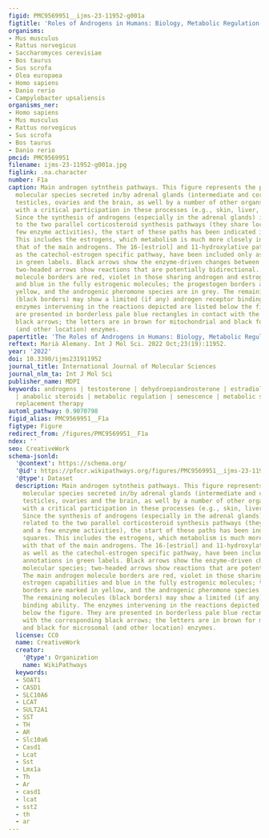 ```yaml
---
figid: PMC9569951__ijms-23-11952-g001a
figtitle: 'Roles of Androgens in Humans: Biology, Metabolic Regulation and Health'
organisms:
- Mus musculus
- Rattus norvegicus
- Saccharomyces cerevisiae
- Bos taurus
- Sus scrofa
- Olea europaea
- Homo sapiens
- Danio rerio
- Campylobacter upsaliensis
organisms_ner:
- Homo sapiens
- Mus musculus
- Rattus norvegicus
- Sus scrofa
- Bos taurus
- Danio rerio
pmcid: PMC9569951
filename: ijms-23-11952-g001a.jpg
figlink: .na.character
number: F1a
caption: Main androgen sytntheis pathways. This figure represents the physiological
  molecular species secreted in/by adrenal glands (intermediate and cortical layers),
  testicles, ovaries and the brain, as well by a number of other organs or tissues
  with a critical participation in these processes (e.g., skin, liver, adipose tissue).
  Since the synthesis of androgens (especially in the adrenal glands) is closely related
  to the two parallel corticosteroid synthesis pathways (they share location and a
  few enzyme activities), the start of these paths has been indicated in green squares.
  This includes the estrogens, which metabolism is much more closely intertwined with
  that of the main androgens. The 16-[estriol] and 11-hydroxylative pathways, as well
  as the catechol-estrogen specific pathway, have been included only as annotations
  in green labels. Black arrows show the enzyme-driven changes between molecular species;
  two-headed arrows show reactions that are potentially bidirectional. The main androgen
  molecule borders are red, violet in those sharing androgen and estrogen capabilities
  and blue in the fully estrogenic molecules; the progestogen borders are marked in
  yellow, and the androgenic pheromone species are in grey. The remaining molecules
  (black borders) may show a limited (if any) androgen receptor binding ability. The
  enzymes intervening in the reactions depicted are listed below the figure. They
  are presented in borderless pale blue rectangles in contact with the corresponding
  black arrows; the letters are in brown for mitochondrial and black for microsomal
  (and other location) enzymes.
papertitle: 'The Roles of Androgens in Humans: Biology, Metabolic Regulation and Health.'
reftext: Marià Alemany. Int J Mol Sci. 2022 Oct;23(19):11952.
year: '2022'
doi: 10.3390/ijms231911952
journal_title: International Journal of Molecular Sciences
journal_nlm_ta: Int J Mol Sci
publisher_name: MDPI
keywords: androgens | testosterone | dehydroepiandrosterone | estradiol | dihydrotestosterone
  | anabolic steroids | metabolic regulation | senescence | metabolic syndrome | testosterone
  replacement therapy
automl_pathway: 0.9070798
figid_alias: PMC9569951__F1a
figtype: Figure
redirect_from: /figures/PMC9569951__F1a
ndex: ''
seo: CreativeWork
schema-jsonld:
  '@context': https://schema.org/
  '@id': https://pfocr.wikipathways.org/figures/PMC9569951__ijms-23-11952-g001a.html
  '@type': Dataset
  description: Main androgen sytntheis pathways. This figure represents the physiological
    molecular species secreted in/by adrenal glands (intermediate and cortical layers),
    testicles, ovaries and the brain, as well by a number of other organs or tissues
    with a critical participation in these processes (e.g., skin, liver, adipose tissue).
    Since the synthesis of androgens (especially in the adrenal glands) is closely
    related to the two parallel corticosteroid synthesis pathways (they share location
    and a few enzyme activities), the start of these paths has been indicated in green
    squares. This includes the estrogens, which metabolism is much more closely intertwined
    with that of the main androgens. The 16-[estriol] and 11-hydroxylative pathways,
    as well as the catechol-estrogen specific pathway, have been included only as
    annotations in green labels. Black arrows show the enzyme-driven changes between
    molecular species; two-headed arrows show reactions that are potentially bidirectional.
    The main androgen molecule borders are red, violet in those sharing androgen and
    estrogen capabilities and blue in the fully estrogenic molecules; the progestogen
    borders are marked in yellow, and the androgenic pheromone species are in grey.
    The remaining molecules (black borders) may show a limited (if any) androgen receptor
    binding ability. The enzymes intervening in the reactions depicted are listed
    below the figure. They are presented in borderless pale blue rectangles in contact
    with the corresponding black arrows; the letters are in brown for mitochondrial
    and black for microsomal (and other location) enzymes.
  license: CC0
  name: CreativeWork
  creator:
    '@type': Organization
    name: WikiPathways
  keywords:
  - SOAT1
  - CASD1
  - SLC10A6
  - LCAT
  - SULT2A1
  - SST
  - TH
  - AR
  - Slc10a6
  - Casd1
  - Lcat
  - Sst
  - Lmx1a
  - Th
  - Ar
  - casd1
  - lcat
  - sst2
  - th
  - ar
---
```

